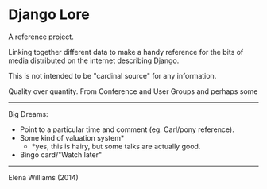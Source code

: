 # Django Lore

A reference project.

Linking together different data to make a handy reference for the bits of media
distributed on the internet describing Django.

This is not intended to be "cardinal source" for any information.

Quality over quantity. From Conference and User Groups and perhaps some

---
Big Dreams:
- Point to a particular time and comment (eg. Carl/pony reference).
- Some kind of valuation system*
    - *yes, this is hairy, but some talks are actually good.
- Bingo card/"Watch later"

---
Elena Williams (2014)